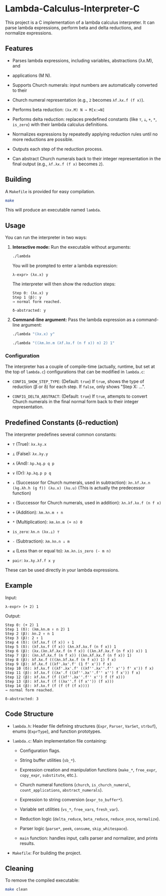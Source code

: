 # Lambda-Calculus-Interpreter-C

This project is a C implementation of a lambda calculus interpreter. It can
parse lambda expressions, perform beta and delta reductions, and normalize
expressions.

## Features

* Parses lambda expressions, including variables, abstractions (λx.M), and
* applications (M N).

* Supports Church numerals: input numbers are automatically converted to their
* Church numeral representation (e.g., `2` becomes `λf.λx.f (f x)`).

* Performs beta reduction: `(λx.M) N → M[x:=N]`

* Performs delta reduction: replaces predefined constants (like `⊤`, `⊥`, `+`,
  `*`, `is_zero`) with their lambda calculus definitions.

* Normalizes expressions by repeatedly applying reduction rules until no more
  reductions are possible.

* Outputs each step of the reduction process.

* Can abstract Church numerals back to their integer representation in the
  final output (e.g., `λf.λx.f (f x)` becomes `2`).

## Building

A `Makefile` is provided for easy compilation.

```bash
make
```

This will produce an executable named `lambda`.

## Usage

You can run the interpreter in two ways:

1.  **Interactive mode:**
    Run the executable without arguments:
    ```bash
    ./lambda
    ```
    You will be prompted to enter a lambda expression:
    ```
    λ-expr> (λx.x) y
    ```
    The interpreter will then show the reduction steps:
    ```
    Step 0: (λx.x) y
    Step 1 (β): y
    → normal form reached.

    δ-abstracted: y
    ```

2.  **Command-line argument:**
    Pass the lambda expression as a command-line argument:
    ```bash
    ./lambda "(λx.x) y"
    ```

    ```bash
    ./lambda "((λm.λn.m (λf.λx.f (n f x)) n) 2) 1"
    ```

### Configuration

The interpreter has a couple of compile-time (actually, runtime, but set at the
top of `lambda.c`) configurations that can be modified in `lambda.c`:

* `CONFIG_SHOW_STEP_TYPE`: (Default: `true`) If `true`, shows the type of
  reduction (β or δ) for each step. If `false`, only shows "Step X: ...".

* `CONFIG_DELTA_ABSTRACT`: (Default: `true`) If `true`, attempts to convert
  Church numerals in the final normal form back to their integer
  representation.

## Predefined Constants (δ-reduction)

The interpreter predefines several common constants:
 
* `⊤` (True): `λx.λy.x`

* `⊥` (False): `λx.λy.y`

* `∧` (And): `λp.λq.p q p`

* `∨` (Or): `λp.λq.p p q`

* `↓` (Successor for Church numerals, used in subtraction): `λn.λf.λx.n
  (λg.λh.h (g f)) (λu.x) (λu.u)` (This is actually the predecessor function)

* `↑` (Successor for Church numerals, used in addition): `λn.λf.λx.f (n f x)`

* `+` (Addition): `λm.λn.m ↑ n`

* `*` (Multiplication): `λm.λn.m (+ n) 0`

* `is_zero`: `λn.n (λx.⊥) ⊤`

* `-` (Subtraction): `λm.λn.n ↓ m`

* `≤` (Less than or equal to): `λm.λn.is_zero (- m n)`

* `pair`: `λx.λy.λf.f x y`

These can be used directly in your lambda expressions.

## Example

Input:
```
λ-expr> (+ 2) 1
```

Output:
```
Step 0: (+ 2) 1
Step 1 (δ): (λm.λn.m ↑ n 2) 1
Step 2 (β): λn.2 ↑ n 1
Step 3 (β): 2 ↑ 1
Step 4 (δ): (λf.λx.f (f x)) ↑ 1
Step 5 (δ): (λf.λx.f (f x)) (λn.λf.λx.f (n f x)) 1
Step 6 (β): (λx.(λn.λf.λx.f (n f x)) ((λn.λf.λx.f (n f x)) x)) 1
Step 7 (β): (λn.λf.λx.f (n f x)) ((λn.λf.λx.f (n f x)) 1)
Step 8 (β): λf.λx.f (((λn.λf.λx.f (n f x)) 1) f x)
Step 9 (β): λf.λx.f ((λf'.λx'.f' (1 f' x')) f x)
Step 10 (δ): λf.λx.f ((λf'.λx'.f' ((λf''.λx''.f'' x'') f' x')) f x)
Step 11 (β): λf.λx.f ((λx'.f ((λf''.λx''.f'' x'') f x')) f x)
Step 12 (β): λf.λx.f (f ((λf''.λx''.f'' x'') f (f x)))
Step 13 (β): λf.λx.f (f ((λx''.f (f x'')) (f x)))
Step 14 (β): λf.λx.f (f (f (f (f x))))
→ normal form reached.

δ-abstracted: 3
```

## Code Structure

* `lambda.h`: Header file defining structures (`Expr`, `Parser`, `VarSet`,
  `strbuf`), enums (`ExprType`), and function prototypes.

* `lambda.c`: Main implementation file containing:

    * Configuration flags.

    * String buffer utilities (`sb_*`).

    * Expression creation and manipulation functions (`make_*`, `free_expr`,
      `copy_expr`, `substitute`, etc.).

    * Church numeral functions (`church`, `is_church_numeral`,
      `count_applications`, `abstract_numerals`).

    * Expression to string conversion (`expr_to_buffer*`).

    * Variable set utilities (`vs_*`, `free_vars`, `fresh_var`).

    * Reduction logic (`delta_reduce`, `beta_reduce`, `reduce_once`,
      `normalize`).

    * Parser logic (`parse*`, `peek`, `consume`, `skip_whitespace`).

    * `main` function: handles input, calls parser and normalizer, and prints
      results.

* `Makefile`: For building the project.

## Cleaning

To remove the compiled executable:
```bash
make clean
```

